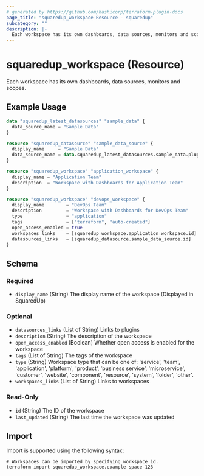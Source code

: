 ```yaml
---
# generated by https://github.com/hashicorp/terraform-plugin-docs
page_title: "squaredup_workspace Resource - squaredup"
subcategory: ""
description: |-
  Each workspace has its own dashboards, data sources, monitors and scopes.
---
```


# squaredup_workspace (Resource)

Each workspace has its own dashboards, data sources, monitors and scopes.

## Example Usage

```terraform
data "squaredup_latest_datasources" "sample_data" {
  data_source_name = "Sample Data"
}

resource "squaredup_datasource" "sample_data_source" {
  display_name     = "Sample Data"
  data_source_name = data.squaredup_latest_datasources.sample_data.plugins[0].display_name
}

resource "squaredup_workspace" "application_workspace" {
  display_name = "Application Team"
  description  = "Workspace with Dashboards for Application Team"
}

resource "squaredup_workspace" "devops_workspace" {
  display_name        = "DevOps Team"
  description         = "Workspace with Dashboards for DevOps Team"
  type                = "application"
  tags                = ["terraform", "auto-created"]
  open_access_enabled = true
  workspaces_links    = [squaredup_workspace.application_workspace.id]
  datasources_links   = [squaredup_datasource.sample_data_source.id]
}
```

<!-- schema generated by tfplugindocs -->
## Schema

### Required

- `display_name` (String) The display name of the workspace (Displayed in SquaredUp)

### Optional

- `datasources_links` (List of String) Links to plugins
- `description` (String) The description of the workspace
- `open_access_enabled` (Boolean) Whether open access is enabled for the workspace
- `tags` (List of String) The tags of the workspace
- `type` (String) Workspace type that can be one of: 'service', 'team', 'application', 'platform', 'product', 'business service', 'microservice', 'customer', 'website', 'component', 'resource', 'system', 'folder', 'other'.
- `workspaces_links` (List of String) Links to workspaces

### Read-Only

- `id` (String) The ID of the workspace
- `last_updated` (String) The last time the workspace was updated

## Import

Import is supported using the following syntax:

```shell
# Workspaces can be imported by specifying workspace id.
terraform import squaredup_workspace.example space-123
```
